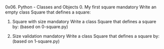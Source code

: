 0x06. Python - Classes and Objects
0. My first square
mandatory
Write an empty class Square that defines a square:
1. Square with size
mandatory
Write a class Square that defines a square by: (based on 0-square.py)


2. Size validation
mandatory
Write a class Square that defines a square by: (based on 1-square.py)


